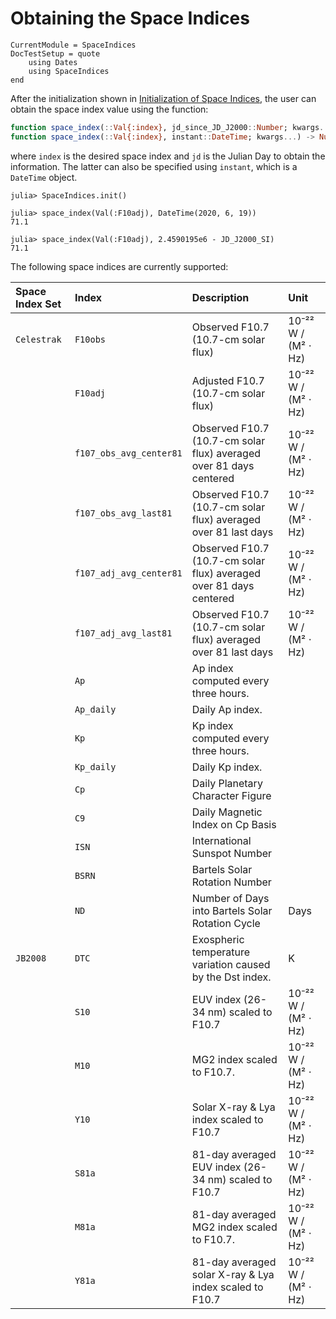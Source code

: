 Obtaining the Space Indices
===========================

```@meta
CurrentModule = SpaceIndices
DocTestSetup = quote
    using Dates
    using SpaceIndices
end
```

After the initialization shown in [Initialization of Space Indices](@ref), the user can
obtain the space index value using the function:

```julia
function space_index(::Val{:index}, jd_since_JD_J2000::Number; kwargs...) -> Number
function space_index(::Val{:index}, instant::DateTime; kwargs...) -> Number
```

where `index` is the desired space index and `jd` is the Julian Day to obtain the
information. The latter can also be specified using `instant`, which is a `DateTime` object.

```jldoctest
julia> SpaceIndices.init()

julia> space_index(Val(:F10adj), DateTime(2020, 6, 19))
71.1

julia> space_index(Val(:F10adj), 2.4590195e6 - JD_J2000_SI)
71.1
```

The following space indices are currently supported:

| **Space Index Set** | **Index**              | **Description**                                                        | **Unit**           |
|:--------------------|:-----------------------|:-----------------------------------------------------------------------|:-------------------|
| `Celestrak`         | `F10obs`               | Observed F10.7 (10.7-cm solar flux)                                    | 10⁻²² W / (M² ⋅ Hz) |
|                     | `F10adj`               | Adjusted F10.7 (10.7-cm solar flux)                                    | 10⁻²² W / (M² ⋅ Hz) |
|                     | `f107_obs_avg_center81`| Observed F10.7 (10.7-cm solar flux) averaged over 81 days centered     | 10⁻²² W / (M² ⋅ Hz) |
|                     | `f107_obs_avg_last81`  | Observed F10.7 (10.7-cm solar flux) averaged over 81 last days         | 10⁻²² W / (M² ⋅ Hz) |
|                     | `f107_adj_avg_center81`| Observed F10.7 (10.7-cm solar flux) averaged over 81 days centered     | 10⁻²² W / (M² ⋅ Hz) |
|                     | `f107_adj_avg_last81`  | Observed F10.7 (10.7-cm solar flux) averaged over 81 last days         | 10⁻²² W / (M² ⋅ Hz) |
|                     | `Ap`                   | Ap index computed every three hours.                                   |                    |
|                     | `Ap_daily`             | Daily Ap index.                                                        |                    |
|                     | `Kp`                   | Kp index computed every three hours.                                   |                    |
|                     | `Kp_daily`             | Daily Kp index.                                                        |                    |
|                     | `Cp`                   | Daily Planetary Character Figure                                       |                    |
|                     | `C9`                   | Daily Magnetic Index on Cp Basis                                       |                    |
|                     | `ISN`                  | International Sunspot Number                                           |                    |
|                     | `BSRN`                 | Bartels Solar Rotation Number                                          |                    |
|                     | `ND`                   | Number of Days into Bartels Solar Rotation Cycle                       | Days               |
| `JB2008`            | `DTC`                  | Exospheric temperature variation caused by the Dst index.              | K                  |
|                     | `S10`                  | EUV index (26-34 nm) scaled to F10.7                                   | 10⁻²² W / (M² ⋅ Hz) |
|                     | `M10`                  | MG2 index scaled to F10.7.                                             | 10⁻²² W / (M² ⋅ Hz) |
|                     | `Y10`                  | Solar X-ray & Lya index scaled to F10.7                                | 10⁻²² W / (M² ⋅ Hz) |
|                     | `S81a`                 | 81-day averaged EUV index (26-34 nm) scaled to F10.7                   | 10⁻²² W / (M² ⋅ Hz) |
|                     | `M81a`                 | 81-day averaged MG2 index scaled to F10.7.                             | 10⁻²² W / (M² ⋅ Hz) |
|                     | `Y81a`                 | 81-day averaged solar X-ray & Lya index scaled to F10.7                | 10⁻²² W / (M² ⋅ Hz) |

